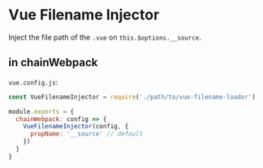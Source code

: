 # Vue Filename Injector

Inject the file path of the `.vue` on `this.$options.__source`.

## in chainWebpack

`vue.config.js`:

``` js
const VueFilenameInjector = require('./path/to/vue-filename-loader')

module.exports = {
  chainWebpack: config => {
    VueFilenameInjector(config, {
      propName: '__source' // default
    })
  }
}
```
